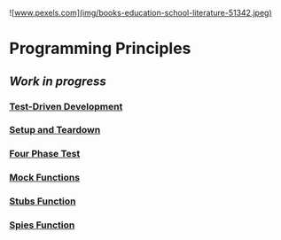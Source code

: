 ![www.pexels.com](img/books-education-school-literature-51342.jpeg)
# Programming Principles

## ***Work in progress***

### [Test-Driven Development](testDrivenDevelopment.md)
### [Setup and Teardown](setupTeardown.md)
### [Four Phase Test](fourPhaseTest.md)
### [Mock Functions](mockJest.md)
### [Stubs Function](stubsJest.md)
### [Spies Function](spiesJest.md)
